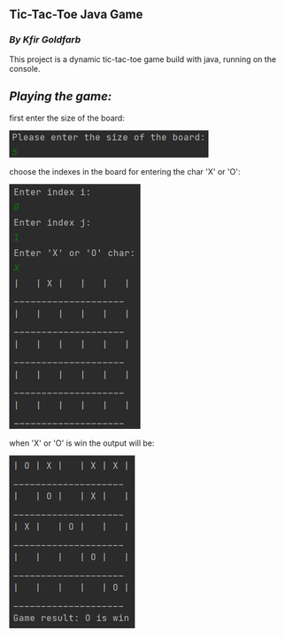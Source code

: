 ## Tic-Tac-Toe Java Game
### <i>By Kfir Goldfarb</i>
This project is a dynamic tic-tac-toe game build with java, running on the console.

## <i>Playing the game:</i>
first enter the size of the board:


<img src="images/s1.png">


choose the indexes in the board for entering the char 'X' or 'O':


<img src="images/s2.png">


when 'X' or 'O' is win the output will be:


<img src="images/s3.png">